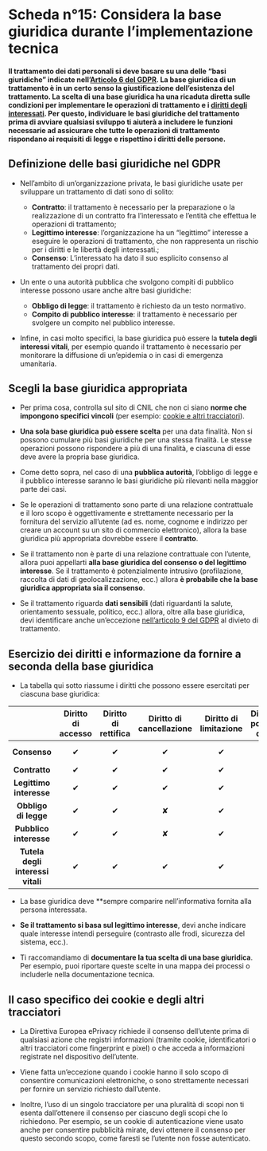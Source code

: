 # Scheda n°15: Considera la base giuridica durante l’implementazione tecnica

#### Il trattamento dei dati personali si deve basare su una delle “basi giuridiche” indicate nell’[Articolo 6 del GDPR](https://eur-lex.europa.eu/legal-content/IT/TXT/HTML/?uri=CELEX:32016R0679&from=IT#d1e1898-1-1). La base giuridica di un trattamento è in un certo senso la giustificazione dell’esistenza del trattamento. La scelta di una base giuridica ha una ricaduta diretta sulle condizioni per implementare le operazioni di trattamento e i [diritti degli interessati](#Scheda_n°13_:_Preparati_all'esercizio_dei_diritti_degli_interessati). Per questo, individuare le basi giuridiche del trattamento prima di avviare qualsiasi sviluppo ti aiuterà a includere le funzioni necessarie ad assicurare che tutte le operazioni di trattamento rispondano ai requisiti di legge e rispettino i diritti delle persone.

## Definizione delle basi giuridiche nel GDPR

* Nell’ambito di un’organizzazione privata, le basi giuridiche usate per sviluppare un trattamento di dati sono di solito:
    * **Contratto**: il trattamento è necessario per la preparazione o la realizzazione di un contratto fra l’interessato e l’entità che effettua le operazioni di trattamento;
    * **Legittimo interesse**: l’organizzazione ha un “legittimo” interesse a eseguire le operazioni di trattamento, che non rappresenta un rischio per i diritti e le libertà degli interessati.;
    * **Consenso**: L’interessato ha dato il suo esplicito consenso al trattamento dei propri dati.

* Un ente o una autorità pubblica che svolgono compiti di pubblico interesse possono usare anche altre basi giuridiche:
    * **Obbligo di legge**: il trattamento è richiesto da un testo normativo.
    * **Compito di pubblico interesse**: il trattamento è necessario per svolgere un compito nel pubblico interesse.

* Infine, in casi molto specifici, la base giuridica può essere la **tutela degli interessi vitali**, per esempio quando il trattamento è necessario per monitorare la diffusione di un’epidemia o in casi di emergenza umanitaria.


## Scegli la base giuridica appropriata

* Per prima cosa, controlla sul sito di CNIL che non ci siano **norme che impongono specifici vincoli** (per esempio: [cookie e altri tracciatori](https://www.cnil.fr/sites/default/files/atoms/files/draft_recommendation_cookies_and_other_trackers_en.pdf)).

* **Una sola base giuridica può essere scelta** per una data finalità. Non si possono cumulare più basi giuridiche per una stessa finalità. Le stesse operazioni possono rispondere a più di una finalità, e ciascuna di esse deve avere la propria base giuridica.

* Come detto sopra, nel caso di una **pubblica autorità**, l’obbligo di legge e il pubblico interesse saranno le basi giuridiche più rilevanti nella maggior parte dei casi.

* Se le operazioni di trattamento sono parte di una relazione contrattuale e il loro scopo è oggettivamente e strettamente necessario per la fornitura del servizio all’utente (ad es. nome, cognome e indirizzo per creare un account su un sito di commercio elettronico), allora la base giuridica più appropriata dovrebbe essere il **contratto**.

* Se il trattamento non  è parte di una relazione contrattuale con l’utente, allora puoi appellarti **alla base giuridica del consenso o del legittimo interesse**. Se il trattamento è potenzialmente intrusivo (profilazione, raccolta di dati di geolocalizzazione, ecc.) allora **è probabile che la base giuridica appropriata sia il consenso**.

* Se il trattamento riguarda **dati sensibili** (dati riguardanti la salute, orientamento sessuale, politico, ecc.) allora, oltre alla base giuridica, devi identificare anche un’eccezione [nell’articolo 9 del GDPR](https://eur-lex.europa.eu/legal-content/IT/TXT/HTML/?uri=CELEX:32016R0679&from=IT#d1e2058-1-1) al divieto di trattamento.

## Esercizio dei diritti e informazione da fornire a seconda della base giuridica

* La tabella qui sotto riassume i diritti che possono essere esercitati per ciascuna base giuridica:

| | Diritto di accesso | Diritto di rettifica | Diritto di cancellazione | Diritto di limitazione | Diritto alla portabilità dei dati | Diritto di obiezione |
|:---------------------:|:-------------:|:----------------------:|:--------------------:|:-----------------------------------:|:----------------------:|:---------------------------:|
| **Consenso** | ✔             | ✔                      | ✔                    | ✔                                   | ✔                      | **Ritiro del consenso** |
| **Contratto**         | ✔             | ✔                      | ✔                    | ✔                                   | ✔                      | ✘                           |
| **Legittimo interesse** | ✔             | ✔                      | ✔                    | ✔                                   | ✘                      | ✔                           |
| **Obbligo di legge** | ✔             | ✔                      | ✘                    | ✔                                   | ✘                      | ✘                           |
| **Pubblico interesse** | ✔             | ✔                      | ✘                    | ✔                                   | ✘                      | ✔                           |
| **Tutela degli interessi vitali** | ✔             | ✔                      | ✔                    | ✔                                   | ✘                      | ✘                           |

* La base giuridica deve **sempre comparire nell’informativa fornita alla persona interessata.

* **Se il trattamento si basa sul legittimo interesse**, devi anche indicare quale interesse intendi perseguire (contrasto alle frodi, sicurezza del sistema, ecc.).

* Ti raccomandiamo di **documentare la tua scelta di una base giuridica**. Per esempio, puoi riportare queste scelte in una mappa dei processi o includerle nella documentazione tecnica.


## Il caso specifico dei cookie e degli altri tracciatori

* La Direttiva Europea ePrivacy richiede il consenso dell’utente prima di qualsiasi azione che registri informazioni (tramite cookie, identificatori o altri tracciatori come fingerprint e pixel) o che acceda a informazioni registrate nel dispositivo dell’utente.

* Viene fatta un’eccezione quando i cookie hanno il solo scopo di consentire comunicazioni elettroniche, o sono strettamente necessari per fornire un servizio richiesto dall’utente.

* Inoltre, l’uso di un singolo tracciatore per una pluralità di scopi non ti esenta dall’ottenere il consenso per ciascuno degli scopi che lo richiedono. Per esempio, se un cookie di autenticazione viene usato anche per consentire pubblicità mirate, devi ottenere il consenso per questo secondo scopo, come faresti se l’utente non fosse autenticato.

  
